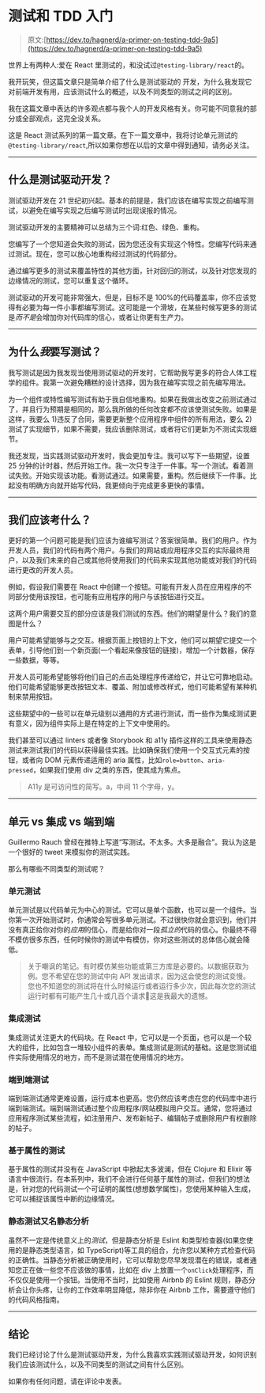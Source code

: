 # 测试和 TDD 入门

> 原文:[https://dev.to/hagnerd/a-primer-on-testing-tdd-9a5](https://dev.to/hagnerd/a-primer-on-testing-tdd-9a5)

世界上有两种人:爱在 React 里测试的，和没试过`@testing-library/react`的。

我开玩笑，但这篇文章只是简单介绍了什么是测试驱动的
开发，为什么我发现它对前端开发有用，应该测试什么的概述，以及不同类型的测试之间的区别。

我在这篇文章中表达的许多观点都与我个人的开发风格有关。你可能不同意我的部分或全部观点，这完全没关系。

这是 React 测试系列的第一篇文章。在下一篇文章中，我将讨论单元测试的`@testing-library/react`,所以如果你想在以后的文章中得到通知，请务必关注。

* * *

## [](#what-is-testdriven-development)什么是测试驱动开发？

测试驱动开发在 21 世纪初兴起。基本的前提是，我们应该在编写实现之前编写测试，以避免在编写实现之后编写测试时出现误报的情况。

测试驱动开发的主要精神可以总结为三个词:红色、绿色、重构。

您编写了一个您知道会失败的测试，因为您还没有实现这个特性。您编写代码来通过测试。现在，您可以放心地重构经过测试的代码部分。

通过编写更多的测试来覆盖特性的其他方面，针对回归的测试，以及针对您发现的边缘情况的测试，您可以重复这个循环。

测试驱动的开发可能非常强大，但是，目标不是 100%的代码覆盖率，你不应该觉得有必要为每一件小事都编写测试。这可能是一个滑坡，在某些时候写更多的测试是*而不是*会增加你对代码库的信心，或者让你更有生产力。

* * *

## [](#why-do-i-write-tests)为什么*我*要写测试？

我写测试是因为我发现当使用测试驱动的开发时，它帮助我写更多的符合人体工程学的组件。我第一次避免糟糕的设计选择，因为我在编写实现之前先编写用法。

为一个组件或特性编写测试有助于我自信地重构。如果在我做出改变之前测试通过了，并且行为预期是相同的，那么我所做的任何改变都不应该使测试失败。如果是这样，我要么 1)违反了合同，需要更新整个应用程序中组件的所有用法，要么 2)测试了实现细节，如果不需要，我应该删除测试，或者将它们更新为不测试实现细节。

我还发现，当实践测试驱动开发时，我会更加专注。我可以写下一些期望，设置 25 分钟的计时器，然后开始工作。我一次只专注于一件事。写一个测试。看着测试失败。开始实现该功能。看测试通过。如果需要，重构。然后继续下一件事。比起没有明确方向就开始写代码，我更倾向于完成更多更快的事情。

* * *

## [](#what-should-we-test)我们应该考什么？

更好的第一个问题可能是我们应该为谁编写测试？答案很简单。我们的用户。作为开发人员，我们的代码有两个用户。与我们的网站或应用程序交互的实际最终用户，以及我们未来的自己或其他将使用我们的代码来实现其他功能或对我们的代码进行更改的开发人员。

例如，假设我们需要在 React 中创建一个按钮。可能有开发人员在应用程序的不同部分使用该按钮，也可能有应用程序的用户与该按钮进行交互。

这两个用户需要交互的部分应该是我们测试的东西。他们的期望是什么？我们的意图是什么？

用户可能希望能够与之交互。根据页面上按钮的上下文，他们可以期望它提交一个表单，引导他们到一个新页面(一个看起来像按钮的链接)，增加一个计数器，保存一些数据，等等。

开发人员可能希望能够将他们自己的点击处理程序传递给它，并让它可靠地启动。他们可能希望能够更改按钮文本、覆盖、附加或修改样式，他们可能希望有某种机制来禁用按钮。

这些期望中的一些可以在单元级别以通用的方式进行测试，而一些作为集成测试更有意义，因为组件实际上是在特定的上下文中使用的。

我们甚至可以通过 linters 或者像 Storybook 和 a11y 插件这样的工具来使用静态测试来测试我们的代码以获得最佳实践。比如确保我们使用一个交互式元素的按钮，或者向 DOM 元素传递适用的 aria 属性，比如`role=button`、`aria-pressed`，如果我们使用 div 之类的东西，使其成为焦点。

> A11y 是可访问性的简写。a，中间 11 个字母，y。

* * *

## [](#unit-vs-integration-vs-end-to-end)单元 vs 集成 vs 端到端

Guillermo Rauch 曾经在推特上写道“写测试。不太多。大多是融合”。我认为这是一个很好的 tweet 来模拟你的测试实践。

那么有哪些不同类型的测试呢？

### [](#unit-tests)单元测试

单元测试是以代码单元为中心的测试。它可以是单个函数，也可以是一个组件。当你第一次开始测试时，你通常会写很多单元测试。不过很快你就会意识到，他们并没有真正给你对你的*应用*的信心，而是给你对一段*孤立的*代码的信心。你最终不得不模仿很多东西，任何时候你的测试中有模仿，你对这些测试的总体信心就会降低。

> 关于嘲讽的笔记。有时模仿某些功能或第三方库是必要的。以数据获取为例。您不希望在您的测试中向 API 发出请求，因为这会使您的测试变慢。您也不知道您的测试将在什么时候运行或者运行多少次，因此每次您的测试运行时都有可能产生几十或几百个请求😬这是我最大的遗憾。

### [](#integration-tests)集成测试

集成测试关注更大的代码块。在 React 中，它可以是一个页面，也可以是一个较大的组件，比如包含一堆较小组件的表单。集成测试是测试的基础。这是您测试组件实际使用情况的地方，而不是测试潜在使用情况的地方。

### [](#end-to-end-tests)端到端测试

端到端测试通常更难设置，运行成本也更高。您仍然应该考虑在您的代码库中进行端到端测试。端到端测试通过整个应用程序/网站模拟用户交互。通常，您将通过应用程序测试某些流程，如注册用户、发布新帖子、编辑帖子或删除用户有权删除的帖子。

### [](#propertybased-tests)基于属性的测试

基于属性的测试并没有在 JavaScript 中掀起太多波澜，但在 Clojure 和 Elixir 等语言中很流行。在本系列中，我们不会进行任何基于属性的测试，但我们的想法是，针对您的代码测试一个可证明的属性(想想数学属性)，您使用某种输入生成，它可以捕捉该属性中断的边缘情况。

### [](#static-tests-aka-static-analysis)静态测试又名静态分析

虽然不一定是传统意义上的*测试*，但是静态分析是 Eslint 和类型检查器(如果您使用的是静态类型语言，如 TypeScript)等工具的组合，允许您以某种方式检查代码的正确性。当静态分析被正确使用时，它可以帮助您尽早发现潜在的错误，或者通知您正在做一些您不应该做的事情，比如在 div 上放置一个`onClick`处理程序，而不仅仅是使用一个按钮。当使用不当时，比如使用 Airbnb 的 Eslint 规则，静态分析会让你头疼，让你的工作效率明显降低，除非你在 Airbnb 工作，需要遵守他们的代码风格指南。

* * *

## [](#conclusion)结论

我们已经讨论了什么是测试驱动开发，为什么我喜欢实践测试驱动开发，如何识别我们应该测试什么，以及不同类型的测试之间有什么区别。

如果你有任何问题，请在评论中发表。